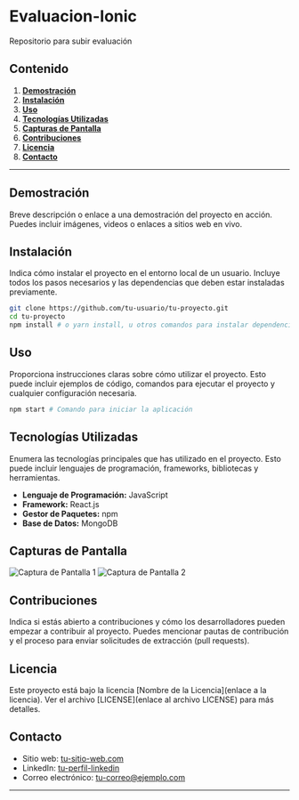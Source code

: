 # Evaluacion-Ionic
Repositorio para subir evaluación 
## Contenido

1. [**Demostración**](#demostración)
2. [**Instalación**](#instalación)
3. [**Uso**](#uso)
4. [**Tecnologías Utilizadas**](#tecnologías-utilizadas)
5. [**Capturas de Pantalla**](#capturas-de-pantalla)
6. [**Contribuciones**](#contribuciones)
7. [**Licencia**](#licencia)
8. [**Contacto**](#contacto)

---

## Demostración

Breve descripción o enlace a una demostración del proyecto en acción. Puedes incluir imágenes, videos o enlaces a sitios web en vivo.

## Instalación

Indica cómo instalar el proyecto en el entorno local de un usuario. Incluye todos los pasos necesarios y las dependencias que deben estar instaladas previamente.

```bash
git clone https://github.com/tu-usuario/tu-proyecto.git
cd tu-proyecto
npm install # o yarn install, u otros comandos para instalar dependencias
```

## Uso

Proporciona instrucciones claras sobre cómo utilizar el proyecto. Esto puede incluir ejemplos de código, comandos para ejecutar el proyecto y cualquier configuración necesaria.

```bash
npm start # Comando para iniciar la aplicación
```

## Tecnologías Utilizadas

Enumera las tecnologías principales que has utilizado en el proyecto. Esto puede incluir lenguajes de programación, frameworks, bibliotecas y herramientas.

- **Lenguaje de Programación:** JavaScript
- **Framework:** React.js
- **Gestor de Paquetes:** npm
- **Base de Datos:** MongoDB

## Capturas de Pantalla

![Captura de Pantalla 1](ruta/a/tu-captura-de-pantalla-1.png)
![Captura de Pantalla 2](ruta/a/tu-captura-de-pantalla-2.png)

## Contribuciones

Indica si estás abierto a contribuciones y cómo los desarrolladores pueden empezar a contribuir al proyecto. Puedes mencionar pautas de contribución y el proceso para enviar solicitudes de extracción (pull requests).

## Licencia

Este proyecto está bajo la licencia [Nombre de la Licencia](enlace a la licencia). Ver el archivo [LICENSE](enlace al archivo LICENSE) para más detalles.

## Contacto

- Sitio web: [tu-sitio-web.com](http://tu-sitio-web.com)
- LinkedIn: [tu-perfil-linkedin](https://www.linkedin.com/in/tu-perfil-linkedin)
- Correo electrónico: tu-correo@ejemplo.com

---
